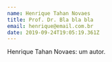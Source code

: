 ```yaml
---
name: Henrique Tahan Novaes
title: Prof. Dr. Bla bla bla
email: henrique@email.com.br
date: 2019-09-24T19:05:19.361Z
---
```

Henrique Tahan Novaes: um autor.
